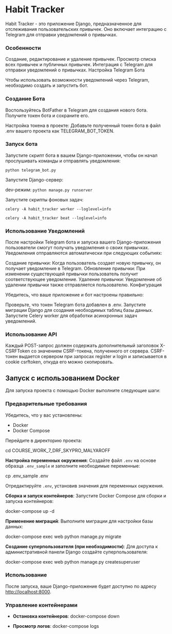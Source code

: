 # Habit Tracker

Habit Tracker - это приложение Django, предназначенное для отслеживания пользовательских привычек. Оно включает интеграцию с Telegram для отправки уведомлений о привычках.

### Особенности

Создание, редактирование и удаление привычек.
Просмотр списка всех привычек и публичных привычек.
Интеграция с Telegram для отправки уведомлений о привычках.
Настройка Telegram Бота

Чтобы использовать возможности уведомлений через Telegram, необходимо создать и запустить бот.

### Создание Бота

Воспользуйтесь BotFather в Telegram для создания нового бота. Получите токен бота и сохраните его.

Настройка токена в проекте: Добавьте полученный токен бота в файл .env вашего проекта как TELEGRAM_BOT_TOKEN.

### Запуск бота

Запустите скрипт бота в вашем Django-приложении, чтобы он начал прослушивать команды и отправлять уведомления:

`python telegram_bot.py`

Запустите Django-сервер:

dev-режим: `python manage.py runserver`

Запустите скрипты фоновых задач:

`celery -A habit_tracker worker --loglevel=info`

`celery -A habit_tracker beat --loglevel=info`

### Использование Уведомлений

После настройки Telegram бота и запуска вашего Django-приложения пользователи смогут получать уведомления о своих привычках. Уведомления отправляются автоматически при следующих событиях:

Создание привычки: Когда пользователь создает новую привычку, он получает уведомление в Telegram.
Обновление привычки: При изменении существующей привычки пользователь получит соответствующее уведомление.
Удаление привычки: Уведомление об удалении привычки также отправляется пользователю.
Конфигурация

Убедитесь, что ваше приложение и бот настроены правильно:

Проверьте, что токен Telegram бота добавлен в .env.
Запустите миграции Django для создания необходимых таблиц базы данных.
Запустите Celery worker для обработки асинхронных задач уведомлений.

### Использование API

Каждый POST-запрос должен содержать дополнительный заголовок X-CSRFToken со значением CSRF-токена, полученного от
сервера. CSRF-токен выдается сервером при запросах register и login и записывается в cookie csrftoken, откуда его
можно скопировать.

## Запуск с использованием Docker

Для запуска проекта с помощью Docker выполните следующие шаги:

### Предварительные требования

Убедитесь, что у вас установлены:

- Docker
- Docker Compose

Перейдите в директорию проекта:

cd COURSE_WORK_7_DRF_SKYPRO_MALYAROFF

**Настройка переменных окружения**:
Создайте файл `.env` на основе образца `.env_sample` и заполните необходимые переменные:

cp .env_sample .env

Отредактируйте `.env`, установив значения для переменных окружения.

**Сборка и запуск контейнеров**:
Запустите Docker Compose для сборки и запуска контейнеров:

docker-compose up -d


**Применение миграций**:
Выполните миграции для настройки базы данных:

docker-compose exec web python manage.py migrate

**Создание суперпользователя (при необходимости)**:
Для доступа к административной панели Django создайте суперпользователя:

docker-compose exec web python manage.py createsuperuser


### Использование

После запуска, ваше Django-приложение будет доступно по адресу [http://localhost:8000](http://localhost:8000).

### Управление контейнерами

- **Остановка контейнеров**:
docker-compose down

- **Просмотр логов**:
docker-compose logs